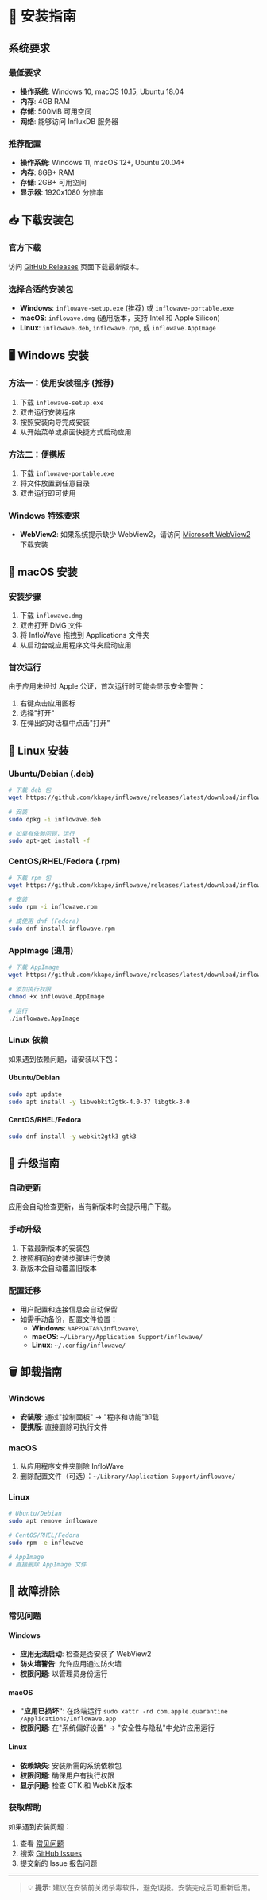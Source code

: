 # 🔧 安装指南

## 系统要求

### 最低要求
- **操作系统**: Windows 10, macOS 10.15, Ubuntu 18.04
- **内存**: 4GB RAM
- **存储**: 500MB 可用空间
- **网络**: 能够访问 InfluxDB 服务器

### 推荐配置
- **操作系统**: Windows 11, macOS 12+, Ubuntu 20.04+
- **内存**: 8GB+ RAM
- **存储**: 2GB+ 可用空间
- **显示器**: 1920x1080 分辨率

## 📥 下载安装包

### 官方下载
访问 [GitHub Releases](https://github.com/kkape/inflowave/releases) 页面下载最新版本。

### 选择合适的安装包
- **Windows**: `inflowave-setup.exe` (推荐) 或 `inflowave-portable.exe`
- **macOS**: `inflowave.dmg` (通用版本，支持 Intel 和 Apple Silicon)
- **Linux**: `inflowave.deb`, `inflowave.rpm`, 或 `inflowave.AppImage`

## 🖥️ Windows 安装

### 方法一：使用安装程序 (推荐)
1. 下载 `inflowave-setup.exe`
2. 双击运行安装程序
3. 按照安装向导完成安装
4. 从开始菜单或桌面快捷方式启动应用

### 方法二：便携版
1. 下载 `inflowave-portable.exe`
2. 将文件放置到任意目录
3. 双击运行即可使用

### Windows 特殊要求
- **WebView2**: 如果系统提示缺少 WebView2，请访问 [Microsoft WebView2](https://developer.microsoft.com/en-us/microsoft-edge/webview2/) 下载安装

## 🍎 macOS 安装

### 安装步骤
1. 下载 `inflowave.dmg`
2. 双击打开 DMG 文件
3. 将 InfloWave 拖拽到 Applications 文件夹
4. 从启动台或应用程序文件夹启动应用

### 首次运行
由于应用未经过 Apple 公证，首次运行时可能会显示安全警告：
1. 右键点击应用图标
2. 选择"打开"
3. 在弹出的对话框中点击"打开"

## 🐧 Linux 安装

### Ubuntu/Debian (.deb)
```bash
# 下载 deb 包
wget https://github.com/kkape/inflowave/releases/latest/download/inflowave.deb

# 安装
sudo dpkg -i inflowave.deb

# 如果有依赖问题，运行
sudo apt-get install -f
```

### CentOS/RHEL/Fedora (.rpm)
```bash
# 下载 rpm 包
wget https://github.com/kkape/inflowave/releases/latest/download/inflowave.rpm

# 安装
sudo rpm -i inflowave.rpm

# 或使用 dnf (Fedora)
sudo dnf install inflowave.rpm
```

### AppImage (通用)
```bash
# 下载 AppImage
wget https://github.com/kkape/inflowave/releases/latest/download/inflowave.AppImage

# 添加执行权限
chmod +x inflowave.AppImage

# 运行
./inflowave.AppImage
```

### Linux 依赖
如果遇到依赖问题，请安装以下包：

#### Ubuntu/Debian
```bash
sudo apt update
sudo apt install -y libwebkit2gtk-4.0-37 libgtk-3-0
```

#### CentOS/RHEL/Fedora
```bash
sudo dnf install -y webkit2gtk3 gtk3
```

## 🔄 升级指南

### 自动更新
应用会自动检查更新，当有新版本时会提示用户下载。

### 手动升级
1. 下载最新版本的安装包
2. 按照相同的安装步骤进行安装
3. 新版本会自动覆盖旧版本

### 配置迁移
- 用户配置和连接信息会自动保留
- 如需手动备份，配置文件位置：
  - **Windows**: `%APPDATA%\inflowave\`
  - **macOS**: `~/Library/Application Support/inflowave/`
  - **Linux**: `~/.config/inflowave/`

## 🗑️ 卸载指南

### Windows
- **安装版**: 通过"控制面板" → "程序和功能"卸载
- **便携版**: 直接删除可执行文件

### macOS
1. 从应用程序文件夹删除 InfloWave
2. 删除配置文件（可选）：`~/Library/Application Support/inflowave/`

### Linux
```bash
# Ubuntu/Debian
sudo apt remove inflowave

# CentOS/RHEL/Fedora
sudo rpm -e inflowave

# AppImage
# 直接删除 AppImage 文件
```

## 🔧 故障排除

### 常见问题

#### Windows
- **应用无法启动**: 检查是否安装了 WebView2
- **防火墙警告**: 允许应用通过防火墙
- **权限问题**: 以管理员身份运行

#### macOS
- **"应用已损坏"**: 在终端运行 `sudo xattr -rd com.apple.quarantine /Applications/InfloWave.app`
- **权限问题**: 在"系统偏好设置" → "安全性与隐私"中允许应用运行

#### Linux
- **依赖缺失**: 安装所需的系统依赖包
- **权限问题**: 确保用户有执行权限
- **显示问题**: 检查 GTK 和 WebKit 版本

### 获取帮助
如果遇到安装问题：
1. 查看 [常见问题](./faq.md)
2. 搜索 [GitHub Issues](https://github.com/kkape/inflowave/issues)
3. 提交新的 Issue 报告问题

---

> 💡 **提示**: 建议在安装前关闭杀毒软件，避免误报。安装完成后可重新启用。
